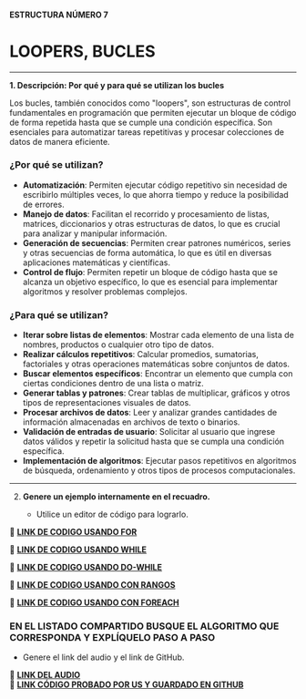 #### ESTRUCTURA NÚMERO 7
# LOOPERS, BUCLES

---

**1. Descripción: Por qué y para qué se utilizan los bucles**

Los bucles, también conocidos como "loopers", son estructuras de control fundamentales en programación que permiten ejecutar un bloque de código de forma repetida hasta que se cumple una condición específica. Son esenciales para automatizar tareas repetitivas y procesar colecciones de datos de manera eficiente.

### ¿Por qué se utilizan?

* **Automatización**: Permiten ejecutar código repetitivo sin necesidad de escribirlo múltiples veces, lo que ahorra tiempo y reduce la posibilidad de errores.
* **Manejo de datos**: Facilitan el recorrido y procesamiento de listas, matrices, diccionarios y otras estructuras de datos, lo que es crucial para analizar y manipular información.
* **Generación de secuencias**: Permiten crear patrones numéricos, series y otras secuencias de forma automática, lo que es útil en diversas aplicaciones matemáticas y científicas.
* **Control de flujo**: Permiten repetir un bloque de código hasta que se alcanza un objetivo específico, lo que es esencial para implementar algoritmos y resolver problemas complejos.

### ¿Para qué se utilizan?

* **Iterar sobre listas de elementos**: Mostrar cada elemento de una lista de nombres, productos o cualquier otro tipo de datos.
* **Realizar cálculos repetitivos**: Calcular promedios, sumatorias, factoriales y otras operaciones matemáticas sobre conjuntos de datos.
* **Buscar elementos específicos**: Encontrar un elemento que cumpla con ciertas condiciones dentro de una lista o matriz.
* **Generar tablas y patrones**: Crear tablas de multiplicar, gráficos y otros tipos de representaciones visuales de datos.
* **Procesar archivos de datos**: Leer y analizar grandes cantidades de información almacenadas en archivos de texto o binarios.
* **Validación de entradas de usuario**: Solicitar al usuario que ingrese datos válidos y repetir la solicitud hasta que se cumpla una condición específica.
* **Implementación de algoritmos**: Ejecutar pasos repetitivos en algoritmos de búsqueda, ordenamiento y otros tipos de procesos computacionales.

---
   
2. **Genere un ejemplo internamente en el recuadro.**  

   - Utilice un editor de código para lograrlo.  

🔗 **[LINK DE CODIGO USANDO FOR](https://pl.kotl.in/KfLg6xLgi?theme=darcula&readOnly=true)** 

🔗 **[LINK DE CODIGO USANDO WHILE](https://pl.kotl.in/yJUYiPC4w?theme=darcula&readOnly=true)** 

🔗 **[LINK DE CODIGO USANDO DO-WHILE](https://pl.kotl.in/t1LihT3Fl?theme=darcula&readOnly=true)** 

🔗 **[LINK DE CODIGO USANDO CON RANGOS](https://pl.kotl.in/J2Ne2xDcK?theme=darcula&readOnly=true)** 

🔗 **[LINK DE CODIGO USANDO CON FOREACH](https://pl.kotl.in/tC3V-N9H8?theme=darcula&readOnly=true)** 

### EN EL LISTADO COMPARTIDO BUSQUE EL ALGORITMO QUE CORRESPONDA Y EXPLÍQUELO PASO A PASO  
- Genere el link del audio y el link de GitHub.  

🔗 **[LINK DEL AUDIO]()**  
🔗 **[LINK CÓDIGO PROBADO POR US Y GUARDADO EN GITHUB]()**
